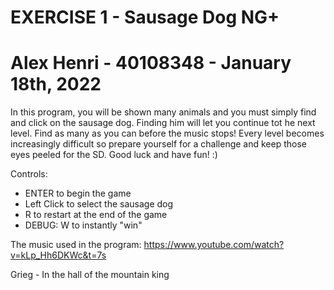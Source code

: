 # EXERCISE 1 - Sausage Dog NG+

# Alex Henri - 40108348 - January 18th, 2022
In this program, you will be shown many animals and you must simply find and click on the sausage dog. Finding him will let you continue tot he next level. Find as many as you can before the music stops! Every level becomes increasingly difficult so prepare yourself for a challenge and keep those eyes peeled for the SD. Good luck and have fun! :)

Controls:
- ENTER to begin the game
- Left Click to select the sausage dog
- R to restart at the end of the game
- DEBUG: W to instantly "win" 

The music used in the program:
https://www.youtube.com/watch?v=kLp_Hh6DKWc&t=7s

Grieg - In the hall of the mountain king